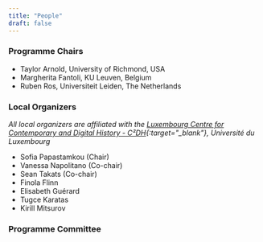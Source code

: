 ```yaml
---
title: "People"
draft: false
---
```


### Programme Chairs

- Taylor Arnold, University of Richmond, USA 
- Margherita Fantoli, KU Leuven, Belgium
- Ruben Ros, Universiteit Leiden, The Netherlands

### Local Organizers

*All local organizers are affiliated with the [Luxembourg Centre for Contemporary and Digital History - C²DH](https://www.c2dh.uni.lu/){:target="_blank"}, Université du Luxembourg*

- Sofia Papastamkou (Chair)
- Vanessa Napolitano (Co-chair)
- Sean Takats (Co-chair)
- Finola Flinn
- Elisabeth Guérard
- Tugce Karatas
- Kirill Mitsurov

### Programme Committee  

